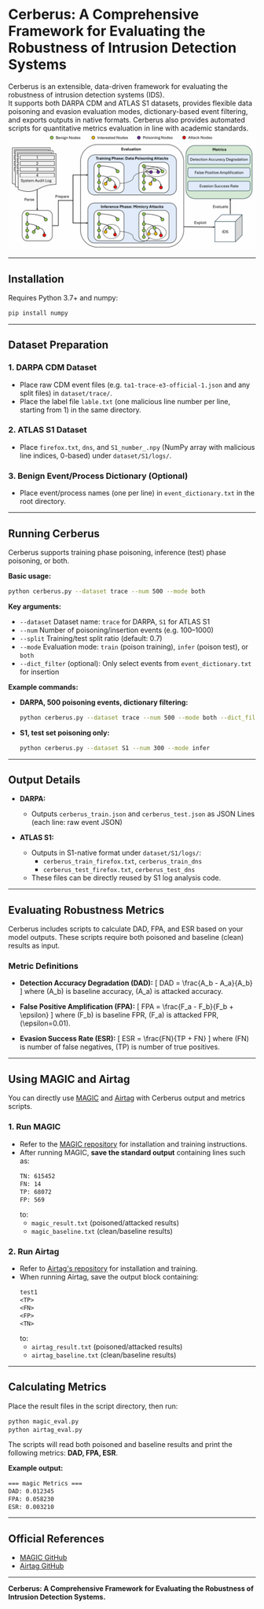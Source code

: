 # Cerberus: A Comprehensive Framework for Evaluating the Robustness of Intrusion Detection Systems

Cerberus is an extensible, data-driven framework for evaluating the robustness of intrusion detection systems (IDS).  
It supports both DARPA CDM and ATLAS S1 datasets, provides flexible data poisoning and evasion evaluation modes, dictionary-based event filtering, and exports outputs in native formats. Cerberus also provides automated scripts for quantitative metrics evaluation in line with academic standards.
![](./pic/framework.png)

---

## Installation

Requires Python 3.7+ and numpy:

```bash
pip install numpy
```

---

## Dataset Preparation

### 1. DARPA CDM Dataset

- Place raw CDM event files (e.g. `ta1-trace-e3-official-1.json` and any split files) in `dataset/trace/`.
- Place the label file `lable.txt` (one malicious line number per line, starting from 1) in the same directory.

### 2. ATLAS S1 Dataset

- Place `firefox.txt`, `dns`, and `S1_number_.npy` (NumPy array with malicious line indices, 0-based) under `dataset/S1/logs/`.

### 3. Benign Event/Process Dictionary (Optional)

- Place event/process names (one per line) in `event_dictionary.txt` in the root directory.

---

## Running Cerberus

Cerberus supports training phase poisoning, inference (test) phase poisoning, or both.

**Basic usage:**

```bash
python cerberus.py --dataset trace --num 500 --mode both
```

**Key arguments:**

- `--dataset`    Dataset name: `trace` for DARPA, `S1` for ATLAS S1
- `--num`        Number of poisoning/insertion events (e.g. 100–1000)
- `--split`      Training/test split ratio (default: 0.7)
- `--mode`       Evaluation mode: `train` (poison training), `infer` (poison test), or `both`
- `--dict_filter` (optional): Only select events from `event_dictionary.txt` for insertion

**Example commands:**

- **DARPA, 500 poisoning events, dictionary filtering:**
  ```bash
  python cerberus.py --dataset trace --num 500 --mode both --dict_filter
  ```

- **S1, test set poisoning only:**
  ```bash
  python cerberus.py --dataset S1 --num 300 --mode infer
  ```

---

## Output Details

- **DARPA:**
  - Outputs `cerberus_train.json` and `cerberus_test.json` as JSON Lines (each line: raw event JSON)

- **ATLAS S1:**
  - Outputs in S1-native format under `dataset/S1/logs/`:
    - `cerberus_train_firefox.txt`, `cerberus_train_dns`
    - `cerberus_test_firefox.txt`, `cerberus_test_dns`
  - These files can be directly reused by S1 log analysis code.

---

## Evaluating Robustness Metrics

Cerberus includes scripts to calculate DAD, FPA, and ESR based on your model outputs. These scripts require both poisoned and baseline (clean) results as input.

### Metric Definitions

- **Detection Accuracy Degradation (DAD):**
  \[
  DAD = \frac{A_b - A_a}{A_b}
  \]
  where \(A_b\) is baseline accuracy, \(A_a\) is attacked accuracy.

- **False Positive Amplification (FPA):**
  \[
  FPA = \frac{F_a - F_b}{F_b + \epsilon}
  \]
  where \(F_b\) is baseline FPR, \(F_a\) is attacked FPR, \(\epsilon=0.01\).

- **Evasion Success Rate (ESR):**
  \[
  ESR = \frac{FN}{TP + FN}
  \]
  where \(FN\) is number of false negatives, \(TP\) is number of true positives.

---

## Using MAGIC and Airtag

You can directly use [MAGIC](https://github.com/FDUDSDE/MAGIC) and [Airtag](https://github.com/dhl123/Airtag-2023) with Cerberus output and metrics scripts.

### 1. Run MAGIC

- Refer to the [MAGIC repository](https://github.com/FDUDSDE/MAGIC) for installation and training instructions.
- After running MAGIC, **save the standard output** containing lines such as:
  ```
  TN: 615452
  FN: 14
  TP: 68072
  FP: 569
  ```
  to:
    - `magic_result.txt` (poisoned/attacked results)
    - `magic_baseline.txt` (clean/baseline results)

### 2. Run Airtag

- Refer to [Airtag's repository](https://github.com/dhl123/Airtag-2023) for installation and training.
- When running Airtag, save the output block containing:
  ```
  test1
  <TP>
  <FN>
  <FP>
  <TN>
  ```
  to:
    - `airtag_result.txt` (poisoned/attacked results)
    - `airtag_baseline.txt` (clean/baseline results)

---

## Calculating Metrics

Place the result files in the script directory, then run:

```bash
python magic_eval.py
python airtag_eval.py
```

The scripts will read both poisoned and baseline results and print the following metrics: **DAD, FPA, ESR**.

**Example output:**

```
=== magic Metrics ===
DAD: 0.012345
FPA: 0.058230
ESR: 0.003210
```

---

## Official References

- [MAGIC GitHub](https://github.com/FDUDSDE/MAGIC)
- [Airtag GitHub](https://github.com/dhl123/Airtag-2023)

---

**Cerberus: A Comprehensive Framework for Evaluating the Robustness of Intrusion Detection Systems.**
